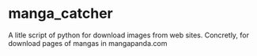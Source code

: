# manga_catcher
A litle script of python for download images from web sites. Concretly, for download pages of mangas in mangapanda.com
